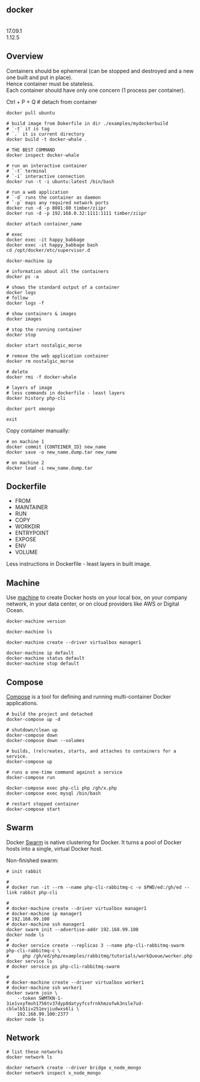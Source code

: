 docker
-
<br>17.09.1
<br>1.12.5

## Overview

Containers should be ephemeral (can be stopped and destroyed and a new one built and put in place).
<br>Hence container must be stateless.
<br>Each container should have only one concern (1 process per container).

Ctrl + P + Q # detach from container

````
docker pull ubuntu

# build image from Dokerfile in dir ./examples/mydockerbuild
# `-t` it is tag
# `.` it is current directory 
docker build -t docker-whale .

# THE BEST COMMAND
docker inspect docker-whale

# run an interactive container 
# `-t` terminal
# `-i` interactive connection
docker run -t -i ubuntu:latest /bin/bash

# run a web application
# `-d` runs the container as daemon
# `-p` maps any required network ports
docker run -d -p 8081:80 timber/ziipr
docker run -d -p 192.168.0.32:1111:1111 timber/ziipr

docker attach container_name

# exec
docker exec -it happy_babbage
docker exec -it happy_babbage bash
cd /opt/docker/etc/supervisor.d

docker-machine ip

# information about all the containers
docker ps -a

# shows the standard output of a container
docker logs
# follow
docker logs -f

# show containers & images
docker images

# stop the running container
docker stop

docker start nostalgic_morse

# remove the web application container
docker rm nostalgic_morse

# delete
docker rmi -f docker-whale

# layers of image
# less commands in dockerfile - least layers
docker history php-cli

docker port xmongo

exit
````

Copy container manually:

````
# on machine 1
docker commit {CONTEINER_ID} new_name
docker save -o new_name.dump.tar new_name

# on machine 2
docker load -i new_name.dump.tar
````

## Dockerfile

* FROM
* MAINTAINER
* RUN
* COPY
* WORKDIR
* ENTRYPOINT
* EXPOSE
* ENV
* VOLUME

Less instructions in Dockerfile - least layers in built image.

## Machine

Use [machine](https://docs.docker.com/machine) to create Docker hosts on your local box,
on your company network, in your data center,
or on cloud providers like AWS or Digital Ocean.

````
docker-machine version

docker-machine ls

docker-machine create --driver virtualbox manager1

docker-machine ip default
docker-machine status default
docker-machine stop default
````

## Compose

[Compose](https://docs.docker.com/compose) is a tool
for defining and running multi-container Docker applications.

````
# build the project and detached
docker-compose up -d

# shutdown/clean up
docker-compose down
docker-compose down --volumes

# builds, (re)creates, starts, and attaches to containers for a service.
docker-compose up

# runs a one-time command against a service
docker-compose run

docker-compose exec php-cli php /gh/x.php
docker-compose exec mysql /bin/bash

# restart stopped container
docker-compose start
````

## Swarm

Docker [Swarm](https://docs.docker.com/swarm) is native clustering for Docker.
It turns a pool of Docker hosts into a single, virtual Docker host.

Non-finished swarm:

````
# init rabbit

#
# docker run -it --rm --name php-cli-rabbitmq-c -v $PWD/ed:/gh/ed --link rabbit php-cli

#
# docker-machine create --driver virtualbox manager1
# docker-machine ip manager1
# 192.168.99.100
# docker-machine ssh manager1
docker swarm init --advertise-addr 192.168.99.100
docker node ls
#
# docker service create --replicas 3 --name php-cli-rabbitmq-swarm php-cli-rabbitmq-c \
#     php /gh/ed/php/examples/rabbitmq/tutorials/workQueue/worker.php
docker service ls
# docker service ps php-cli-rabbitmq-swarm

#
# docker-machine create --driver virtualbox worker1
# docker-machine ssh worker1
docker swarm join \
    --token SWMTKN-1-3ie1vxyfmvh1756tv37dyp8datyyfcsfrnkhmzofwk3nsle7ud-cblwlb51iv251evjiudwxs6li \
    192.168.99.100:2377
docker node ls
````

## Network

````
# list these networks
docker network ls

docker network create --driver bridge x_node_mongo
docker network inspect x_node_mongo
````

